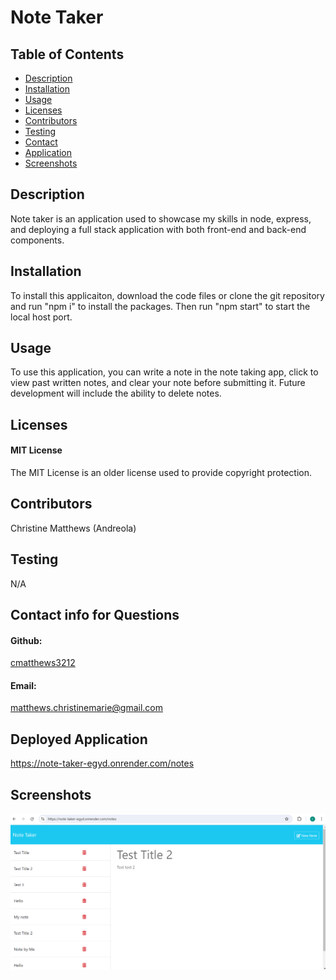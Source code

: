 
# Note Taker

## Table of Contents
- [Description](#description)
- [Installation](#installation)
- [Usage](#usage)
- [Licenses](#licenses)
- [Contributors](#contributors)
- [Testing](#testing)
- [Contact](#contact-info-for-questions)
- [Application](#deployed-application)
- [Screenshots](#screenshots)

## Description
Note taker is an application used to showcase my skills in node, express, and deploying a full stack application with both front-end and back-end components. 

## Installation
To install this applicaiton, download the code files or clone the git repository and run "npm i" to install the packages. Then run "npm start" to start the local host port.

## Usage
To use this application, you can write a note in the note taking app, click to view past written notes, and clear your note before submitting it. Future development will include the ability to delete notes. 

## Licenses
#### MIT License
The MIT License is an older license used to provide copyright protection.

## Contributors
Christine Matthews (Andreola)

## Testing
N/A

## Contact info for Questions
#### Github: 
<a href="https://github.com/cmatthews3212">cmatthews3212</a>

#### Email: 
<a href="mailto: matthews.christinemarie@gmail.com">matthews.christinemarie@gmail.com</a>

## Deployed Application
https://note-taker-egyd.onrender.com/notes

## Screenshots
<img src="./Develop/assets/images/note-taker.png">